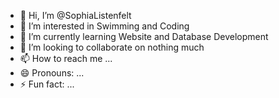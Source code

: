 - 👋 Hi, I’m @SophiaListenfelt
- 👀 I’m interested in Swimming and Coding
- 🌱 I’m currently learning Website and Database Development
- 💞️ I’m looking to collaborate on nothing much
- 📫 How to reach me ...
- 😄 Pronouns: ...
- ⚡ Fun fact: ...

<!---
SophiaListenfelt/SophiaListenfelt is a ✨ special ✨ repository because its `README.md` (this file) appears on your GitHub profile.
You can click the Preview link to take a look at your changes.
--->
